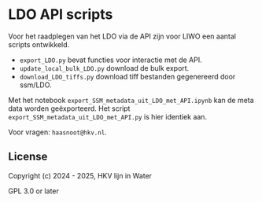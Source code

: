 # LDO API scripts

Voor het raadplegen van het LDO via de API zijn voor LIWO een aantal scripts ontwikkeld. 

- `export_LDO.py` bevat functies voor interactie met de API.
- `update_local_bulk_LDO.py` download de bulk export.
- `download_LDO_tiffs.py` download tiff bestanden gegenereerd door ssm/LDO.

Met het notebook `export_SSM_metadata_uit_LDO_met_API.ipynb` kan de meta data worden geëxporteerd. Het script `export_SSM_metadata_uit_LDO_met_API.py` is hier identiek aan.

Voor vragen: `haasnoot@hkv.nl`.

## License

Copyright (c) 2024 - 2025, HKV lijn in Water

GPL 3.0 or later